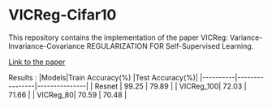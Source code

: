 # VICReg-Cifar10
This repository contains the implementation of the paper VICReg: Variance-Invariance-Covariance REGULARIZATION FOR Self-Supervised Learning. 

[Link to the paper](https://arxiv.org/pdf/2105.04906.pdf)

Results :
|Models|Train Accuracy(%) |Test Accuracy(%)|
|----------|----------------|---------------|
| Resnet |      99.25       |    79.89     |
| VICReg_100|   72.03       |    71.66     |
| VICReg_80|    70.59       |    70.48     |      
